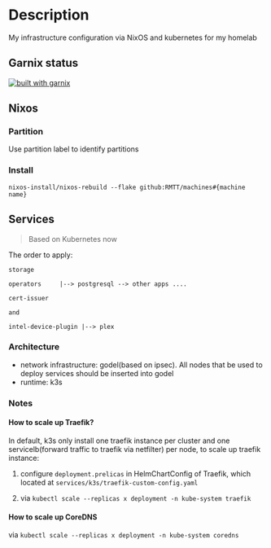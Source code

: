 # Description
My infrastructure configuration via NixOS and kubernetes for my homelab

## Garnix status
[![built with garnix](https://img.shields.io/endpoint.svg?url=https%3A%2F%2Fgarnix.io%2Fapi%2Fbadges%2FRMTT%2Fmachines%3Fbranch%3Dmain)](https://garnix.io)

## Nixos

### Partition

Use partition label to identify partitions

### Install

`nixos-install/nixos-rebuild --flake github:RMTT/machines#{machine name}`

## Services
> Based on Kubernetes now

The order to apply:

```
storage      

operators     |--> postgresql --> other apps ....
            
cert-issuer

and 

intel-device-plugin |--> plex
```

### Architecture

+ network infrastructure: godel(based on ipsec). All nodes that be used to deploy services should be inserted into godel
+ runtime: k3s

### Notes

#### How to scale up Traefik?

In default, k3s only install one traefik instance per cluster and one servicelb(forward traffic to traefik via netfilter) per node, to scale up traefik instance:

1. configure `deployment.prelicas` in HelmChartConfig of Traefik, which located at `services/k3s/traefik-custom-config.yaml`

2. via `kubectl scale --replicas x deployment -n kube-system traefik`

#### How to scale up CoreDNS

via `kubectl scale --replicas x deployment -n kube-system coredns`
